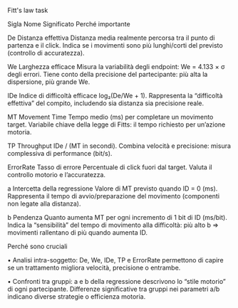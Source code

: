 Fitt's law task

Sigla	Nome	Significato	Perché importante

De	Distanza effettiva	Distanza media realmente percorsa tra il punto di partenza e il click.	Indica se i movimenti sono più lunghi/corti del previsto (controllo di accuratezza).

We	Larghezza efficace	Misura la variabilità degli endpoint: We = 4.133 × σ degli errori.	Tiene conto della precisione del partecipante: più alta la dispersione, più grande We.

IDe	Indice di difficoltà efficace	log₂(De/We + 1).	Rappresenta la “difficoltà effettiva” del compito, includendo sia distanza sia precisione reale.

MT	Movement Time	Tempo medio (ms) per completare un movimento target.	Variabile chiave della legge di Fitts: il tempo richiesto per un’azione motoria.

TP	Throughput	IDe / (MT in secondi).	Combina velocità e precisione: misura complessiva di performance (bit/s).

ErrorRate	Tasso di errore	Percentuale di click fuori dal target.	Valuta il controllo motorio e l’accuratezza.

a	Intercetta della regressione	Valore di MT previsto quando ID = 0 (ms).	Rappresenta il tempo di avvio/preparazione del movimento (componenti non legate alla distanza).

b	Pendenza	Quanto aumenta MT per ogni incremento di 1 bit di ID (ms/bit).	Indica la “sensibilità” del tempo di movimento alla difficoltà: più alto b ⇒ movimenti rallentano di più quando aumenta ID.

Perché sono cruciali

•	Analisi intra-soggetto: De, We, IDe, TP e ErrorRate permettono di capire se un trattamento migliora velocità, precisione o entrambe.

•	Confronti tra gruppi: a e b della regressione descrivono lo “stile motorio” di ogni partecipante. Differenze significative tra gruppi nei parametri a/b indicano diverse strategie o efficienza motoria.
